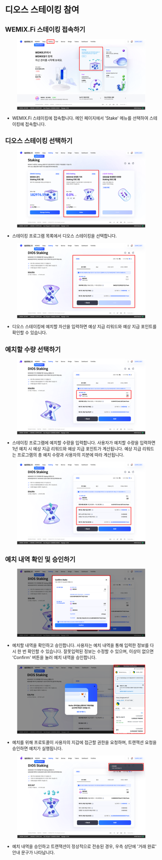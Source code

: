 # 디오스 스테이킹 참여

## WEMIX.Fi 스테이킹 접속하기

<figure><img src="../../.gitbook/assets/guide_stake_1.png" alt=""><figcaption></figcaption></figure>

* WEMIX.Fi 스테이킹에 접속합니다. 메인 페이지에서 'Stake' 메뉴를 선택하여 스테이킹에 접속합니다.

## 디오스 스테이킹 선택하기

<figure><img src="../../.gitbook/assets/guide_stake_9.png" alt=""><figcaption></figcaption></figure>

* 스테이킹 프로그램 목록에서 디오스 스테이킹을 선택합니다.

<figure><img src="../../.gitbook/assets/guide_stake_10.png" alt=""><figcaption></figcaption></figure>

* 디오스 스테이킹에 예치할 자산을 입력하면 예상 지급 리워드와 예상 지급 포인트를 확인할 수 있습니다.

## 예치할 수량 선택하기

<figure><img src="../../.gitbook/assets/guide_stake_11.png" alt=""><figcaption></figcaption></figure>

* 스테이킹 프로그램에 예치할 수량을 입력합니다. 사용자가 예치할 수량을 입력하면 1년 예치 시 예상 지급 리워드와 예상 지급 포인트가 계산됩니다. 예상 지급 리워드는 프로그램의 총 예치 수량과 사용자의 지분에 따라 계산됩니다.

<figure><img src="../../.gitbook/assets/guide_stake_12.png" alt=""><figcaption></figcaption></figure>

## 예치 내역 확인 및 승인하기

<figure><img src="../../.gitbook/assets/guide_stake_13.png" alt=""><figcaption></figcaption></figure>

* 예치할 내역을 확인하고 승인합니다. 사용자는 예치 내역을 통해 입력한 정보를 다시 한 번 확인할 수 있습니다. 잘못입력된 정보는 수정할 수 있으며, 이상이 없으면 'Confirm' 버튼을 눌러 예치 내역을 승인합니다.

<figure><img src="../../.gitbook/assets/guide_stake_14.png" alt=""><figcaption></figcaption></figure>

* 예치를 위해 프로토콜이 사용자의 지갑에 접근할 권한을 요청하며, 트랜잭션 요청을 승인하면 예치가 실행됩니다.

<figure><img src="../../.gitbook/assets/guide_stake_15.png" alt=""><figcaption></figcaption></figure>

* 예치 내역을 승인하고 트랜잭션이 정상적으로 전송된 경우, 우측 상단에 '거래 완료' 안내 문구가 나타납니다.

